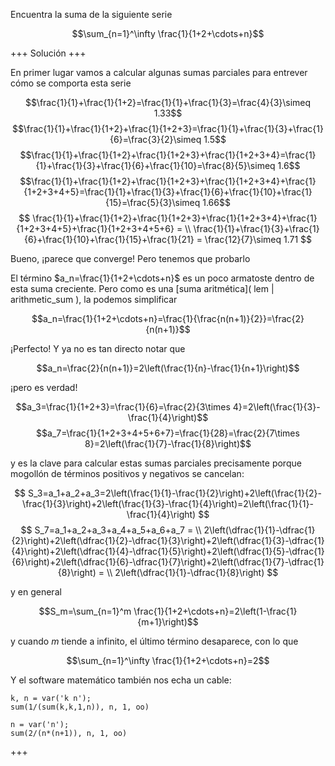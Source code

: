 Encuentra la suma de la siguiente serie

$$\sum_{n=1}^\infty \frac{1}{1+2+\cdots+n}$$

+++
Solución
+++

En primer lugar vamos a calcular algunas sumas parciales para entrever cómo se comporta esta serie

$$\frac{1}{1}+\frac{1}{1+2}=\frac{1}{1}+\frac{1}{3}=\frac{4}{3}\simeq 1.33$$
$$\frac{1}{1}+\frac{1}{1+2}+\frac{1}{1+2+3}=\frac{1}{1}+\frac{1}{3}+\frac{1}{6}=\frac{3}{2}\simeq 1.5$$
$$\frac{1}{1}+\frac{1}{1+2}+\frac{1}{1+2+3}+\frac{1}{1+2+3+4}=\frac{1}{1}+\frac{1}{3}+\frac{1}{6}+\frac{1}{10}=\frac{8}{5}\simeq 1.6$$
$$\frac{1}{1}+\frac{1}{1+2}+\frac{1}{1+2+3}+\frac{1}{1+2+3+4}+\frac{1}{1+2+3+4+5}=\frac{1}{1}+\frac{1}{3}+\frac{1}{6}+\frac{1}{10}+\frac{1}{15}=\frac{5}{3}\simeq 1.66$$
$$
\frac{1}{1}+\frac{1}{1+2}+\frac{1}{1+2+3}+\frac{1}{1+2+3+4}+\frac{1}{1+2+3+4+5}+\frac{1}{1+2+3+4+5+6} = \\
\frac{1}{1}+\frac{1}{3}+\frac{1}{6}+\frac{1}{10}+\frac{1}{15}+\frac{1}{21} = \frac{12}{7}\simeq 1.71
$$

Bueno, ¡parece que converge! Pero tenemos que probarlo

El término $a_n=\frac{1}{1+2+\cdots+n}$ es un poco armatoste dentro de esta suma creciente. Pero como es una [suma aritmética]( lem | arithmetic_sum ), la podemos simplificar

$$a_n=\frac{1}{1+2+\cdots+n}=\frac{1}{\frac{n(n+1)}{2}}=\frac{2}{n(n+1)}$$

¡Perfecto! Y ya no es tan directo notar que

$$a_n=\frac{2}{n(n+1)}=2\left(\frac{1}{n}-\frac{1}{n+1}\right)$$

¡pero es verdad!

$$a_3=\frac{1}{1+2+3}=\frac{1}{6}=\frac{2}{3\times 4}=2\left(\frac{1}{3}-\frac{1}{4}\right)$$
$$a_7=\frac{1}{1+2+3+4+5+6+7}=\frac{1}{28}=\frac{2}{7\times 8}=2\left(\frac{1}{7}-\frac{1}{8}\right)$$

y es la clave para calcular estas sumas parciales precisamente porque mogollón de términos positivos y negativos se cancelan:

$$
S_3=a_1+a_2+a_3=2\left(\frac{1}{1}-\frac{1}{2}\right)+2\left(\frac{1}{2}-\frac{1}{3}\right)+2\left(\frac{1}{3}-\frac{1}{4}\right)=2\left(\frac{1}{1}-\frac{1}{4}\right)
$$
$$
S_7=a_1+a_2+a_3+a_4+a_5+a_6+a_7 = \\
2\left(\dfrac{1}{1}-\dfrac{1}{2}\right)+2\left(\dfrac{1}{2}-\dfrac{1}{3}\right)+2\left(\dfrac{1}{3}-\dfrac{1}{4}\right)+2\left(\dfrac{1}{4}-\dfrac{1}{5}\right)+2\left(\dfrac{1}{5}-\dfrac{1}{6}\right)+2\left(\dfrac{1}{6}-\dfrac{1}{7}\right)+2\left(\dfrac{1}{7}-\dfrac{1}{8}\right) = \\
2\left(\dfrac{1}{1}-\dfrac{1}{8}\right)
$$

y en general

$$S_m=\sum_{n=1}^m \frac{1}{1+2+\cdots+n}=2\left(1-\frac{1}{m+1}\right)$$

y cuando $m$ tiende a infinito, el último término desaparece, con lo que

$$\sum_{n=1}^\infty \frac{1}{1+2+\cdots+n}=2$$

Y el software matemático también nos echa un cable:

```sage
k, n = var('k n');
sum(1/(sum(k,k,1,n)), n, 1, oo)
```

```sage
n = var('n');
sum(2/(n*(n+1)), n, 1, oo)
```

+++